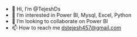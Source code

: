 - 👋 Hi, I’m @TejeshDs
- 👀 I’m interested in Power BI, Mysql, Excel, Python
- 💞️ I’m looking to collaborate on Power BI
- 📫 How to reach me  dstejesh457@gmail.com

<!---
TejeshDs/TejeshDs is a ✨ special ✨ repository because its `README.md` (this file) appears on your GitHub profile.
You can click the Preview link to take a look at your changes.
--->
